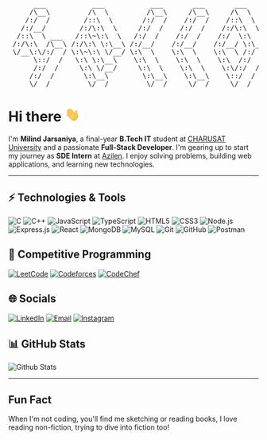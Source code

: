 <pre>
      ___           ___           ___       ___       ___     
     /\__\         /\  \         /\__\     /\__\     /\  \    
    /:/  /        /::\  \       /:/  /    /:/  /    /::\  \   
   /:/__/        /:/\:\  \     /:/  /    /:/  /    /:/\:\  \  
  /::\  \ ___   /::\~\:\  \   /:/  /    /:/  /    /:/  \:\  \ 
 /:/\:\  /\__\ /:/\:\ \:\__\ /:/__/    /:/__/    /:/__/ \:\__\
 \/__\:\/:/  / \:\~\:\ \/__/ \:\  \    \:\  \    \:\  \ /:/  /
      \::/  /   \:\ \:\__\    \:\  \    \:\  \    \:\  /:/  / 
      /:/  /     \:\ \/__/     \:\  \    \:\  \    \:\/:/  /  
     /:/  /       \:\__\        \:\__\    \:\__\    \::/  /   
     \/__/         \/__/         \/__/     \/__/     \/__/    
</pre>

# Hi there <img src="https://raw.githubusercontent.com/MilindJarsaniya21/MilindJarsaniya21/refs/heads/main/wave.gif" width="30">

I'm **Milind Jarsaniya**, a final-year **B.Tech IT** student at [CHARUSAT University](https://www.charusat.ac.in) and a passionate **Full-Stack Developer**. I'm gearing up to start my journey as **SDE Intern** at [Azilen](https://www.azilen.com). I enjoy solving problems, building web applications, and learning new technologies.

---

## ⚡ Technologies & Tools

<!-- ### Languages -->
<!-- ### Frameworks & Libraries -->
<!-- ### Databases -->
<!-- ### Tools -->
![C](https://img.shields.io/badge/-C-A8B9CC?style=flat-square&logo=c&logoColor=white)
![C++](https://img.shields.io/badge/-C++-00599C?style=flat-square&logo=c%2B%2B&logoColor=white)
![JavaScript](https://img.shields.io/badge/-JavaScript-F7DF1E?style=flat-square&logo=javascript&logoColor=black)
![TypeScript](https://img.shields.io/badge/-TypeScript-3178C6?style=flat-square&logo=typescript&logoColor=white)
![HTML5](https://img.shields.io/badge/-HTML5-E34F26?style=flat-square&logo=html5&logoColor=white)
![CSS3](https://img.shields.io/badge/-CSS3-1572B6?style=flat-square&logo=css3&logoColor=white)
![Node.js](https://img.shields.io/badge/-Node.js-339933?style=flat-square&logo=node.js&logoColor=white)
![Express.js](https://img.shields.io/badge/-Express.js-000000?style=flat-square&logo=express&logoColor=white)
![React](https://img.shields.io/badge/-React-61DAFB?style=flat-square&logo=react&logoColor=black)
![MongoDB](https://img.shields.io/badge/-MongoDB-47A248?style=flat-square&logo=mongodb&logoColor=white)
![MySQL](https://img.shields.io/badge/-MySQL-4479A1?style=flat-square&logo=mysql&logoColor=white)
![Git](https://img.shields.io/badge/-Git-F05033?style=flat-square&logo=git&logoColor=white)
![GitHub](https://img.shields.io/badge/-GitHub-181717?style=flat-square&logo=github&logoColor=white)
![Postman](https://img.shields.io/badge/-Postman-FF6C37?style=flat-square&logo=postman&logoColor=white)

## 🌟 Competitive Programming

[![LeetCode](https://img.shields.io/badge/-LeetCode-FFA116?style=flat-square&logo=LeetCode&logoColor=white)](https://leetcode.com/thriver21)
[![Codeforces](https://img.shields.io/badge/-Codeforces-1F8ACB?style=flat-square&logo=Codeforces&logoColor=white)](https://codeforces.com/profile/thriver21)
[![CodeChef](https://img.shields.io/badge/-CodeChef-5B4638?style=flat-square&logo=CodeChef&logoColor=white)](https://www.codechef.com/users/milind21)

## 🌐 Socials

[![LinkedIn](https://img.shields.io/badge/LinkedIn-0077B5?style=social&logo=linkedin&logoColor=0077B5)](https://www.linkedin.com/in/milind-jarsaniya)
[![Email](https://img.shields.io/badge/Email-D14836?style=social&logo=gmail&logoColor=D14836)](mailto:milindjarsaniya21@gmail.com)
[![Instagram](https://img.shields.io/badge/Instagram-E4405F?style=social&logo=instagram&logoColor=E4405F)](https://www.instagram.com/milindjarsaniya_21)


## 📊 GitHub Stats

![Github Stats](https://github-readme-stats.vercel.app/api/?username=MilindJarsaniya21&show_icons=true&rank_icon=github&title_color=fff&icon_color=79ff97&text_color=9f9f9f&bg_color=151515)

---

## Fun Fact

When I'm not coding, you'll find me sketching or reading books, I love reading non-fiction, trying to dive into fiction too!